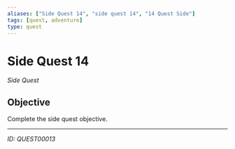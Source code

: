 ```yaml
---
aliases: ["Side Quest 14", "side quest 14", "14 Quest Side"]
tags: [quest, adventure]
type: quest
---
```


# Side Quest 14

*Side Quest*

## Objective
Complete the side quest objective.

---
*ID: QUEST00013*